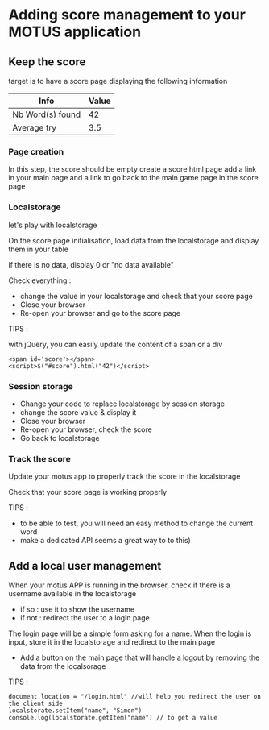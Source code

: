 # Adding score management to your MOTUS application 

## Keep the score

target is to have a score page displaying the following information


Info | Value
-------------|---------------
Nb Word(s) found        | 42
Average try       | 3.5  

### Page creation

In this step, the score should be empty
create a score.html page
add a link in your main page and a link to go back to the main game page in the score page 

### Localstorage

let's play with localstorage

On the score page initialisation, load data from the localstorage and display them in your table

if there is no data, display 0 or "no data available"

Check everything :
- change the value in your localstorage and check that your score page 
- Close your browser
- Re-open your browser and go to the score page

TIPS :

with jQuery, you can easily update the content of a span or a div
```
<span id='score'></span>
<script>$("#score").html("42")</script>
```

### Session storage

- Change your code to replace localstorage by session storage
- change the score value & display it 
- Close your browser
- Re-open your browser, check the score
- Go back to localstorage

### Track the score 

Update your motus app to properly track the score in the localstorage

Check that your score page is working properly

TIPS : 
- to be able to test, you will need an easy method to change the current word
- make a dedicated API seems a great way to to this)
  
## Add a local user management

When your motus APP is running in the browser, check if there is a username available in the localstorage
- if so : use it to show the username
- if not : redirect the user to a login page

The login page will be a simple form asking for a name.
When the login is input, store it in the localstorage and redirect to the main page

- Add a button on the main page that will handle a logout by removing the data from the localsorage


TIPS :
```
document.location = "/login.html" //will help you redirect the user on the client side
localstorate.setItem("name", "Simon")
console.log(localstorate.getItem("name") // to get a value
```
 
